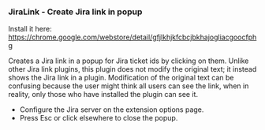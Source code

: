 ### JiraLink - Create Jira link in popup

Install it here: https://chrome.google.com/webstore/detail/gfjlkhjkfcbcjbkhajogliacgoocfphg

Creates a Jira link in a popup for Jira ticket ids by clicking on them.
Unlike other Jira link plugins, this plugin does not modify the original text; it
instead shows the Jira link in a plugin. Modification of the original text can be
confusing because the user might think all users can see the link, when in reality,
only those who have installed the plugin can see it.

- Configure the Jira server on the extension options page.
- Press Esc or click elsewhere to close the popup.
